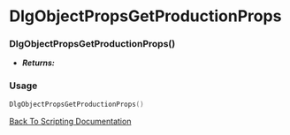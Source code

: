 # DlgObjectPropsGetProductionProps

### DlgObjectPropsGetProductionProps()
- ***Returns:*** 

### Usage

```Lua
DlgObjectPropsGetProductionProps()
```


[Back To Scripting Documentation](../README.md)
